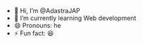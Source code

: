- 👋 Hi, I’m @AdastraJAP 
- 🌱 I’m currently learning Web development  
- 😄 Pronouns: he
- ⚡ Fun fact: 😆

<!---
AdastraJAP/AdastraJAP is a ✨ special ✨ repository because its `README.md` (this file) appears on your GitHub profile.
You can click the Preview link to take a look at your changes.
--->
